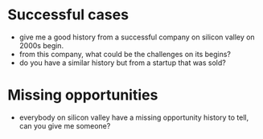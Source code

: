 # Successful cases
- give me a good history from a successful company on silicon valley on 2000s begin.
- from this company, what could be the challenges on its begins?
- do you have a similar history but from a startup that was sold?

# Missing opportunities
- everybody on silicon valley have a missing opportunity history to tell, can you give me someone?
